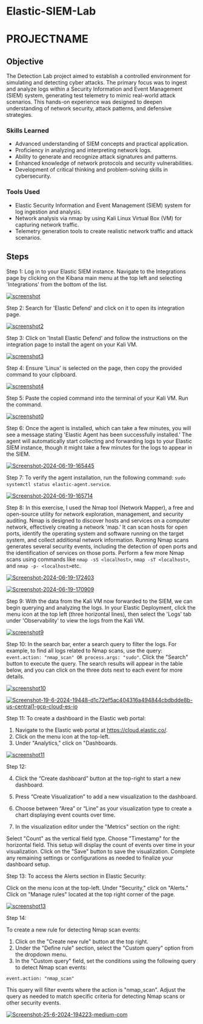 # Elastic-SIEM-Lab
# PROJECTNAME

## Objective

The Detection Lab project aimed to establish a controlled environment for simulating and detecting cyber attacks. The primary focus was to ingest and analyze logs within a Security Information and Event Management (SIEM) system, generating test telemetry to mimic real-world attack scenarios. This hands-on experience was designed to deepen understanding of network security, attack patterns, and defensive strategies.

### Skills Learned

- Advanced understanding of SIEM concepts and practical application.
- Proficiency in analyzing and interpreting network logs.
- Ability to generate and recognize attack signatures and patterns.
- Enhanced knowledge of network protocols and security vulnerabilities.
- Development of critical thinking and problem-solving skills in cybersecurity.

### Tools Used

- Elastic Security Information and Event Management (SIEM) system for log ingestion and analysis.
- Network analysis via nmap by using Kali Linux Virtual Box (VM) for capturing network traffic.
- Telemetry generation tools to create realistic network traffic and attack scenarios.

## Steps
Step 1: Log in to your Elastic SIEM instance. Navigate to the Integrations page by clicking on the Kibana main menu at the top left and selecting 'Integrations' from the bottom of the list.

<a href="https://ibb.co/D94bqQz"><img src="https://i.ibb.co/ZBdJZxG/screenshot.png" alt="screenshot" border="0"></a>

Step 2: Search for 'Elastic Defend' and click on it to open its integration page.

<a href="https://ibb.co/yFDZgM4"><img src="https://i.ibb.co/zV1BPL6/screenshot2.png" alt="screenshot2" border="0"></a>

Step 3: Click on 'Install Elastic Defend' and follow the instructions on the integration page to install the agent on your Kali VM.

<a href="https://ibb.co/MMf6syb"><img src="https://i.ibb.co/f49v2Vb/screenshot3.png" alt="screenshot3" border="0"></a>

Step 4: Ensure 'Linux' is selected on the page, then copy the provided command to your clipboard.

<a href="https://ibb.co/rcTxmqq"><img src="https://i.ibb.co/P93cNJJ/screenshot4.png" alt="screenshot4" border="0"></a>

Step 5: Paste the copied command into the terminal of your Kali VM. Run the command.

<a href="https://imgbb.com/"><img src="https://i.ibb.co/cJRhcCj/screenshot0.png" alt="screenshot0" border="0"></a>

Step 6: Once the agent is installed, which can take a few minutes, you will see a message stating 'Elastic Agent has been successfully installed.' The agent will automatically start collecting and forwarding logs to your Elastic SIEM instance, though it might take a few minutes for the logs to appear in the SIEM.

<a href="https://imgbb.com/"><img src="https://i.ibb.co/MByYnPQ/Screenshot-2024-06-19-165445.png" alt="Screenshot-2024-06-19-165445" border="0"></a>

Step 7: To verify the agent installation, run the following command: `sudo systemctl status elastic-agent.service`.

<a href="https://ibb.co/9hcMZ77"><img src="https://i.ibb.co/ypd34rr/Screenshot-2024-06-19-165714.png" alt="Screenshot-2024-06-19-165714" border="0"></a>

Step 8: In this exercise, I used the Nmap tool (Network Mapper), a free and open-source utility for network exploration, management, and security auditing. Nmap is designed to discover hosts and services on a computer network, effectively creating a network 'map.' It can scan hosts for open ports, identify the operating system and software running on the target system, and collect additional network information. Running Nmap scans generates several security events, including the detection of open ports and the identification of services on those ports. Perform a few more Nmap scans using commands like `nmap -sS <localhost>`, `nmap -sT <localhost>`, and `nmap -p- <localhost>`etc.

<a href="https://ibb.co/hy98Rvk"><img src="https://i.ibb.co/7XCyJFH/Screenshot-2024-06-19-172403.png" alt="Screenshot-2024-06-19-172403" border="0"></a>

<a href="https://ibb.co/VqgTL6y"><img src="https://i.ibb.co/JsvHcZL/Screenshot-2024-06-19-170909.png" alt="Screenshot-2024-06-19-170909" border="0"></a>

Step 9: With the data from the Kali VM now forwarded to the SIEM, we can begin querying and analyzing the logs. In your Elastic Deployment, click the menu icon at the top left (three horizontal lines), then select the 'Logs' tab under 'Observability' to view the logs from the Kali VM.

<a href="https://ibb.co/MNWc8rF"><img src="https://i.ibb.co/4N98szh/screenshot9.png" alt="screenshot9" border="0"></a>

Step 10: In the search bar, enter a search query to filter the logs. For example, to find all logs related to Nmap scans, use the query: `event.action: "nmap_scan" OR process.args: "sudo"`. Click the "Search" button to execute the query. The search results will appear in the table below, and you can click on the three dots next to each event for more details.

<a href="https://ibb.co/26pKhzq"><img src="https://i.ibb.co/z5tfx3s/screenshot10.png" alt="screenshot10" border="0"></a>

<a href="https://ibb.co/Lz4jm3X"><img src="https://i.ibb.co/kgYbjts/Screenshot-19-6-2024-19448-d1c72ef5ac404316a494844cbdbdde8b-us-central1-gcp-cloud-es-io.jpg" alt="Screenshot-19-6-2024-19448-d1c72ef5ac404316a494844cbdbdde8b-us-central1-gcp-cloud-es-io" border="0"></a>

Step 11: To create a dashboard in the Elastic web portal:

1. Navigate to the Elastic web portal at https://cloud.elastic.co/.
2. Click on the menu icon at the top-left.
3. Under "Analytics," click on "Dashboards.

<a href="https://imgbb.com/"><img src="https://i.ibb.co/3Wb4Nx5/screenshot11.png" alt="screenshot11" border="0"></a>

Step 12:

4. Click the “Create dashboard” button at the top-right to start a new dashboard.

5. Press “Create Visualization” to add a new visualization to the dashboard.

6. Choose between “Area” or “Line” as your visualization type to create a chart displaying event counts over time.

7. In the visualization editor under the "Metrics" section on the right:

Select "Count" as the vertical field type.
Choose "Timestamp" for the horizontal field.
This setup will display the count of events over time in your visualization.
Click on the "Save" button to save the visualization. Complete any remaining settings or configurations as needed to finalize your dashboard setup.

Step 13: To access the Alerts section in Elastic Security:

Click on the menu icon at the top-left.
Under "Security," click on "Alerts."
Click on "Manage rules" located at the top right corner of the page.

<a href="https://ibb.co/z7yZXbY"><img src="https://i.ibb.co/MGY7cp4/screenshot13.png" alt="screenshot13" border="0"></a>

Step 14:

To create a new rule for detecting Nmap scan events:

1. Click on the "Create new rule" button at the top right.
2. Under the "Define rule" section, select the "Custom query" option from the dropdown menu.
3. In the "Custom query" field, set the conditions using the following query to detect Nmap scan events:

```
event.action: "nmap_scan"
```

This query will filter events where the action is "nmap_scan". Adjust the query as needed to match specific criteria for detecting Nmap scans or other security events.

<a href="https://ibb.co/1Ry53hh"><img src="https://i.ibb.co/qmqfzXX/Screenshot-25-6-2024-194223-medium-com.jpg" alt="Screenshot-25-6-2024-194223-medium-com" border="0"></a>






